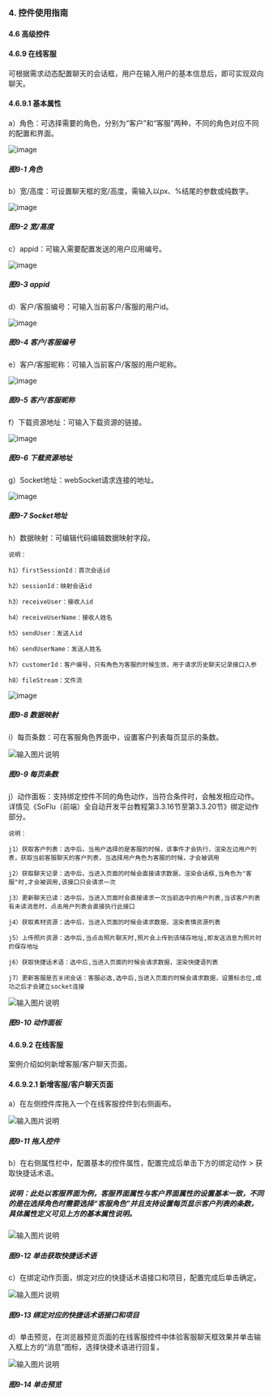 ### 4. 控件使用指南

#### 4.6 高级控件

#### 4.6.9 在线客服

可根据需求动态配置聊天的会话框，用户在输入用户的基本信息后，即可实现双向聊天。

#### 4.6.9.1 基本属性

a）角色：可选择需要的角色，分别为“客户”和“客服”两种，不同的角色对应不同的配置和界面。

![image](https://user-images.githubusercontent.com/79617492/226551010-fd262a98-92dc-4ae8-a204-e060a6da045d.png)

##### 图9-1 角色

b）宽/高度：可设置聊天框的宽/高度，需输入以px、%结尾的参数或纯数字。

![image](https://user-images.githubusercontent.com/79617492/226551031-baa78987-1dfe-4422-85c5-92bc8bec4d80.png)

##### 图9-2 宽/高度

c）appid：可输入需要配置发送的用户应用编号。

![image](https://user-images.githubusercontent.com/79617492/226551049-00f00fc3-a664-4807-99a7-81c1849df5f5.png)

##### 图9-3 appid

d）客户/客服编号：可输入当前客户/客服的用户id。

![image](https://user-images.githubusercontent.com/79617492/226551080-86bdde49-6fb6-4605-88b4-ee143daaa928.png)

##### 图9-4 客户/客服编号

e）客户/客服昵称：可输入当前客户/客服的用户昵称。

![image](https://user-images.githubusercontent.com/79617492/226551122-350083c9-ab31-4dd8-9f47-c892f34dca53.png)

##### 图9-5 客户/客服昵称

f）下载资源地址：可输入下载资源的链接。

![image](https://user-images.githubusercontent.com/79617492/226551152-1a2e9851-4206-4dd4-9976-1d377124c99c.png)

##### 图9-6 下载资源地址

g）Socket地址：webSocket请求连接的地址。

![image](https://user-images.githubusercontent.com/79617492/226551174-d6fc6d0b-d6a4-4b43-836c-0f97d2e1993f.png)

##### 图9-7 Socket地址

h）数据映射：可编辑代码编辑数据映射字段。

```
说明：

h1）firstSessionId：首次会话id

h2）sessionId：映射会话id

h3）receiveUser：接收人id

h4）receiveUserName：接收人姓名

h5）sendUser：发送人id

h6）sendUserName：发送人姓名

h7）customerId：客户编号，只有角色为客服的时候生效，用于请求历史聊天记录接口入参

h8）fileStream：文件流
```

![image](https://user-images.githubusercontent.com/79617492/226551195-d11e35a5-fb79-4be2-8fcd-dd4abc4c7429.png)

##### 图9-8 数据映射

i）每页条数：可在客服角色界面中，设置客户列表每页显示的条数。

![输入图片说明](../../../../images/%20SoFlu%EF%BC%88%E5%89%8D%E7%AB%AF%EF%BC%89%E5%85%A8%E8%87%AA%E5%8A%A8%E5%BC%80%E5%8F%91%E5%B9%B3%E5%8F%B0%E6%95%99%E7%A8%8B/1.%20%E6%9C%80%E6%96%B0%E7%89%88%E6%9C%AC%20-%20%E6%9B%B4%E6%96%B0%E6%97%A5%E6%9C%9F%20-%202023.01.10/4.%20%E6%8E%A7%E4%BB%B6%E4%BD%BF%E7%94%A8%E6%8C%87%E5%8D%97/6.%20%E9%AB%98%E7%BA%A7%E6%8E%A7%E4%BB%B6/9-9.png)

##### 图9-9 每页条数

j）动作面板：支持绑定控件不同的角色动作，当符合条件时，会触发相应动作。详情见《SoFlu（前端）全自动开发平台教程第3.3.16节至第3.3.20节》绑定动作部分。


```
说明：

j1）获取客户列表：选中后，当用户选择的是客服的时候，该事件才会执行，渲染左边用户列表，获取当前客服聊天的客户列表，当选择用户角色为客服的时候，才会被调用

j2）获取聊天记录：选中后，当进入页面的时候会直接请求数据，渲染会话框,当角色为"客服"时,才会被调用,该接口只会请求一次

j3）更新聊天已读：选中后，当进入页面时会直接请求一次当前选中的用户列表,当该客户列表有未读消息时，点击用户列表会直接执行此接口

j4）获取素材资源：选中后，当进入页面的时候会请求数据，渲染表情资源列表

j5）上传照片资源：选中后,当点击照片聊天时,照片会上传到该储存地址,即发送消息为照片时的保存地址

j6）获取快捷话术语：选中后,当进入页面的时候会请求数据，渲染快捷语列表

j7）更新客服是否关闭会话：客服必选,选中后,当进入页面的时候会请求数据，设置标志位,成功之后才会建立socket连接
```

![输入图片说明](../../../../images/%20SoFlu%EF%BC%88%E5%89%8D%E7%AB%AF%EF%BC%89%E5%85%A8%E8%87%AA%E5%8A%A8%E5%BC%80%E5%8F%91%E5%B9%B3%E5%8F%B0%E6%95%99%E7%A8%8B/1.%20%E6%9C%80%E6%96%B0%E7%89%88%E6%9C%AC%20-%20%E6%9B%B4%E6%96%B0%E6%97%A5%E6%9C%9F%20-%202023.01.10/4.%20%E6%8E%A7%E4%BB%B6%E4%BD%BF%E7%94%A8%E6%8C%87%E5%8D%97/6.%20%E9%AB%98%E7%BA%A7%E6%8E%A7%E4%BB%B6/9-10.png)

##### 图9-10 动作面板

#### 4.6.9.2 在线客服

案例介绍如何新增客服/客户聊天页面。

#### 4.6.9.2.1 新增客服/客户聊天页面

a）在左侧控件库拖入一个在线客服控件到右侧画布。

![输入图片说明](../../../../images/%20SoFlu%EF%BC%88%E5%89%8D%E7%AB%AF%EF%BC%89%E5%85%A8%E8%87%AA%E5%8A%A8%E5%BC%80%E5%8F%91%E5%B9%B3%E5%8F%B0%E6%95%99%E7%A8%8B/1.%20%E6%9C%80%E6%96%B0%E7%89%88%E6%9C%AC%20-%20%E6%9B%B4%E6%96%B0%E6%97%A5%E6%9C%9F%20-%202023.01.10/4.%20%E6%8E%A7%E4%BB%B6%E4%BD%BF%E7%94%A8%E6%8C%87%E5%8D%97/6.%20%E9%AB%98%E7%BA%A7%E6%8E%A7%E4%BB%B6/9-11.png)

##### 图9-11 拖入控件

b）在右侧属性栏中，配置基本的控件属性，配置完成后单击下方的绑定动作 > 获取快捷话术语。

##### 说明：此处以客服界面为例，客服界面属性与客户界面属性的设置基本一致，不同的是在选择角色时需要选择“客服角色”并且支持设置每页显示客户列表的条数，具体属性定义可见上方的基本属性说明。

![输入图片说明](../../../../images/%20SoFlu%EF%BC%88%E5%89%8D%E7%AB%AF%EF%BC%89%E5%85%A8%E8%87%AA%E5%8A%A8%E5%BC%80%E5%8F%91%E5%B9%B3%E5%8F%B0%E6%95%99%E7%A8%8B/1.%20%E6%9C%80%E6%96%B0%E7%89%88%E6%9C%AC%20-%20%E6%9B%B4%E6%96%B0%E6%97%A5%E6%9C%9F%20-%202023.01.10/4.%20%E6%8E%A7%E4%BB%B6%E4%BD%BF%E7%94%A8%E6%8C%87%E5%8D%97/6.%20%E9%AB%98%E7%BA%A7%E6%8E%A7%E4%BB%B6/9-12.png)

##### 图9-12 单击获取快捷话术语

c）在绑定动作页面，绑定对应的快捷话术语接口和项目，配置完成后单击确定。

![输入图片说明](../../../../images/%20SoFlu%EF%BC%88%E5%89%8D%E7%AB%AF%EF%BC%89%E5%85%A8%E8%87%AA%E5%8A%A8%E5%BC%80%E5%8F%91%E5%B9%B3%E5%8F%B0%E6%95%99%E7%A8%8B/1.%20%E6%9C%80%E6%96%B0%E7%89%88%E6%9C%AC%20-%20%E6%9B%B4%E6%96%B0%E6%97%A5%E6%9C%9F%20-%202023.01.10/4.%20%E6%8E%A7%E4%BB%B6%E4%BD%BF%E7%94%A8%E6%8C%87%E5%8D%97/6.%20%E9%AB%98%E7%BA%A7%E6%8E%A7%E4%BB%B6/9-13.png)

##### 图9-13 绑定对应的快捷话术语接口和项目

d）单击预览，在浏览器预览页面的在线客服控件中体验客服聊天框效果并单击输入框上方的“消息”图标，选择快捷术语进行回复。

![输入图片说明](../../../../images/%20SoFlu%EF%BC%88%E5%89%8D%E7%AB%AF%EF%BC%89%E5%85%A8%E8%87%AA%E5%8A%A8%E5%BC%80%E5%8F%91%E5%B9%B3%E5%8F%B0%E6%95%99%E7%A8%8B/1.%20%E6%9C%80%E6%96%B0%E7%89%88%E6%9C%AC%20-%20%E6%9B%B4%E6%96%B0%E6%97%A5%E6%9C%9F%20-%202023.01.10/4.%20%E6%8E%A7%E4%BB%B6%E4%BD%BF%E7%94%A8%E6%8C%87%E5%8D%97/6.%20%E9%AB%98%E7%BA%A7%E6%8E%A7%E4%BB%B6/9-14.png)

##### 图9-14 单击预览
